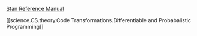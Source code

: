 
[Stan Reference Manual](https://mc-stan.org/docs/2_19/reference-manual/index.html)

[[science.CS.theory.Code Transformations.Differentiable and Probabalistic Programming]]
